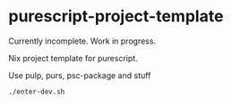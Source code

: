 # purescript-project-template

Currently incomplete. Work in progress.

Nix project template for purescript.

Use pulp, purs, psc-package and stuff

```
./enter-dev.sh
```

